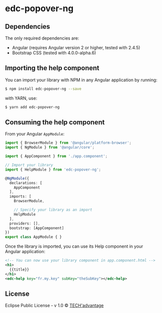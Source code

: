 # edc-popover-ng

## Dependencies

The only required dependencies are:

- Angular (requires Angular version 2 or higher, tested with 2.4.5)
- Bootstrap CSS (tested with 4.0.0-alpha.6)


## Importing the help component

You can import your library with NPM in any Angular application by running:

```bash
$ npm install edc-popover-ng --save
```

with YARN, use:

```bash
$ yarn add edc-popover-ng
```

## Consuming the help component


From your Angular `AppModule`:

```typescript
import { BrowserModule } from '@angular/platform-browser';
import { NgModule } from '@angular/core';

import { AppComponent } from './app.component';

// Import your library
import { HelpModule } from 'edc-popover-ng';

@NgModule({
  declarations: [
    AppComponent
  ],
  imports: [
    BrowserModule,

    // Specify your library as an import
    HelpModule
  ],
  providers: [],
  bootstrap: [AppComponent]
})
export class AppModule { }
```

Once the library is imported, you can use its Help component in your Angular application:

```xml
<!-- You can now use your library component in app.component.html -->
<h1>
  {{title}}
</h1>
<edc-help key="fr.my.key" subKey="theSubKey"></edc-help>
```

## License

Eclipse Public License - v 1.0 © [TECH'advantage](mailto:contact@tech-advantage.com)
